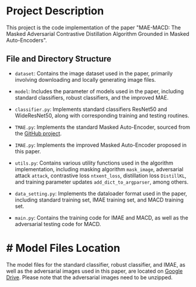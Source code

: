 # Project Description

This project is the code implementation of the paper "MAE-MACD: The Masked Adversarial Contrastive Distillation Algorithm Grounded in Masked Auto-Encoders".

## File and Directory Structure

- `dataset`: Contains the image dataset used in the paper, primarily involving downloading and locally generating image files.

- `model`: Includes the parameter of models used in the paper, including standard classifiers, robust classifiers, and the improved MAE. 

- `classifier.py`: Implements standard classifiers ResNet50 and WideResNet50, along with corresponding training and testing routines.

- `TMAE.py`: Implements the standard Masked Auto-Encoder, sourced from the [GitHub project](https://github.com/IcarusWizard/MAE).

- `IMAE.py`: Implements the improved Masked Auto-Encoder proposed in this paper.

- `utils.py`: Contains various utility functions used in the algorithm implementation, including masking algorithm `mask_image`, adversarial attack `attack`, contrastive loss `ntxent_loss`, distillation loss `DistillKL`, and training parameter updates `add_dict_to_argparser`, among others.

- `data_setting.py`: Implements the dataloader format used in the paper, including standard training set, IMAE training set, and MACD training set.

- `main.py`: Contains the training code for IMAE and MACD, as well as the adversarial testing code for MACD.

# # Model Files Location

The model files for the standard classifier, robust classifier, and IMAE, as well as the adversarial images used in this paper, are located on [Google Drive](https://drive.google.com/drive/folders/16tFEZHbSHCLvkBr4xEgdawvHrvxXR6qF?usp=drive_link). Please note that the adversarial images need to be unzipped.
